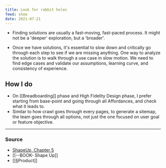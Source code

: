 ```yaml
---
title: Look for rabbit holes
feed: show
date: 2021-07-21
---
```


- Finding solutions are usually a fast-moving, fast-paced process. It might not be a 'deeper' exploration, but a 'broader'. 

- Once we have solutions, it's essential to slow down and critically go through each step to see if we are missing anything. One way to analyze the solution is to walk through a use case in slow motion. We need to find edge cases and validate our assumptions, learning curve, and consistency of experience. 

## How I do 
- On [[Breadboarding]] phase and High Fidelity Design phase, I prefer starting from base-point and going through all Affordances, and check what it leads to. 
- Similar to how crawl goes through every pages, to generate a sitemap, the team goes through all options, not just the one focused on user goal or feature objective.

--- 

### Source
- [ShapeUp, Chapter 5](https://basecamp.com/shapeup/1.4-chapter-05)
- [[--BOOK- Shape Up]]
- [[§Product]]